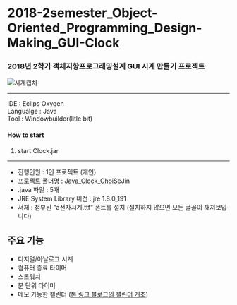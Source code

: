# 2018-2semester_Object-Oriented_Programming_Design-Making_GUI-Clock

### 2018년 2학기 객체지향프로그래밍설계 GUI 시계 만들기 프로젝트

![시계캡처](https://user-images.githubusercontent.com/44010902/68125448-00aab000-ff55-11e9-9bd0-9120e137649e.PNG)

---

IDE : Eclips Oxygen  
Langualge : Java  
Tool : Windowbuilder(litle bit)

#### How to start

1. start Clock.jar

---

- 진행인원 : 1인 프로젝트 (개인)
- 프로젝트 폴더명 : Java_Clock_ChoiSeJin
- .java 파일 : 5개
- JRE System Library 버전 : jre 1.8.0_191
- 서체 : 첨부된 "a전자시계.ttf" 폰트를 설치 (설치하지 않으면 모든 글꼴이 깨져보입니다)

## 주요 기능

- 디지털/아날로그 시계
- 컴퓨터 종료 타이머
- 스톱워치
- 분 단위 타이머
- 메모 가능한 캘린더 ([본 링크 블로그의 캘린더 개조](http://blog.naver.com/azure0777/220339167780))
